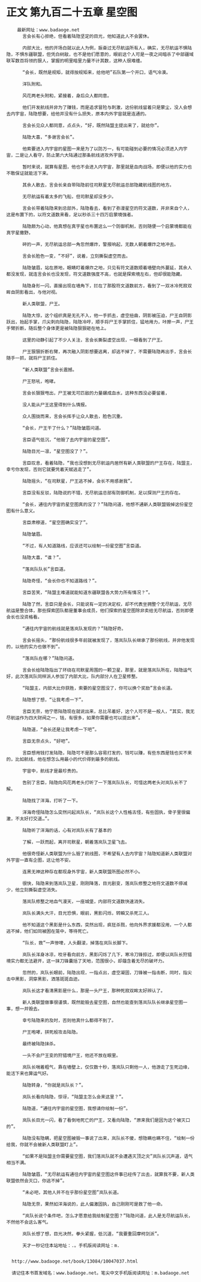 # 正文 第九百二十五章 星空图
        最新网址：www.badaoge.net
          言会长有心拒绝，但看着陆隐坚定的目光，他知道此人不会罢休。
      
          内部大比，他的开场白就以此人为例，振奋过无尽航运所有人，确实，无尽航运不惧陆隐，不惧东疆联盟，但凭白树敌，也不是他们愿意的，眼前这个人可是一夜之间暗杀了中部疆域联军数百将领的狠人，掌握的明里暗里力量不计其数，这种人很难缠。
      
          “会长，既然是规矩，就得按规矩来，给他吧”石队第一个开口，语气冷漠。
      
          洋队附和。
      
          风花两老头附和，紧接着，身后众人都同意。
      
          他们开发航线并非为了赚钱，而是追求冒险与刺激，这份航线留着只是蒙尘，没人会想去内宇宙，陆隐想要，给他并没有什么损失，原本内外宇宙就是连通的。
      
          言会长见众人都同意，点点头，“好，既然陆盟主提出来了，就给你”。
      
          陆隐大喜，“多谢言会长”。
      
          他索要进入内宇宙的星图一来是为了以防万一，有可能碰到必要的情况必须进入内宇宙，二是让人看守，防止第六大陆通过那条航线进攻外宇宙。
      
          暂时来说，就算有星图，他也不会进入内宇宙，那里就是血肉战场，即便以他的实力也不敢保证就能活下来。
      
          其余人散去，言会长亲自带陆隐前往司默星无尽航运总部隐藏航线图的地方。
      
          无尽航运有着太多的飞船，但司默星却没多少。
      
          言会长带着陆隐来到总部外，陆隐看去，看到了弥漫星空的符文道数，并非来自个人，这是布置下的，以符文道数来看，足以秒杀三十四万启蒙境强者。
      
          陆隐颇为心动，他真想在真宇星也布置这么一个防御机制，否则随便一个启蒙境都能在真宇星撒野。
      
          砰的一声，无尽航运总部一角忽然爆炸，警报响起，无数人朝着爆炸之地冲去。
      
          言会长脸色一变，“不好”，说着，立刻撕裂虚空而去。
      
          陆隐皱眉，站在原地，眼睛盯着爆炸之地，只见有符文道数顺着墙壁向外蔓延，其余人都没发现，就连言会长也没发现，符文道数强度不高，也就是探索境左右，但却很能隐藏。
      
          陆隐身形一闪，直接出现在墙角下，拦在了那股符文道数前方，看到了一双冰冷死寂双眸自阴影看出，与他对视。
      
          新人类联盟，尸王。
      
          陆隐大惊，这个组织真是无孔不入，他一手抓去，虚空扭曲，阴影被压迫，尸王自阴影跃出，抬起手掌，爪尖刺向陆隐，陆隐冷哼，顺手将尸王手掌抓住，猛地用力，咔擦一声，尸王手臂折断，随后整个身体更是被陆隐狠狠砸在地上。
      
          这里的动静引起了不少人关注，言会长撕裂虚空出现，一眼看到了尸王。
      
          尸王狠狠折断右臂，再次融入阴影想要逃离，却逃不掉了，不需要陆隐再出手，言会长随手一抓，就将尸王抓住。
      
          “新人类联盟”言会长震撼。
      
          尸王怒吼，咆哮。
      
          言会长狠狠甩出，尸王被无可匹敌的力量碾成血水，这种东西没必要留着，
      
          没人能从尸王这里得到什么情报。
      
          众人围拢而来，言会长挥手让众人散去，脸色沉重。
      
          “会长，尸王干了什么？”陆隐皱眉问道。
      
          言臣语气低沉，“他毁了去内宇宙的星空图”。
      
          陆隐目光一凛，“星空图没了？”。
      
          言臣叹息，看着陆隐，“我也没想到无尽航运内居然有新人类联盟的尸王存在，陆盟主，幸亏你发现，否则它就要凭着天赋逃走了”。
      
          陆隐摇头，“在司默星，尸王逃不掉，会长不用感谢我”。
      
          言臣没有反驳，陆隐说的不错，无尽航运总部有防御机制，足以探测尸王的存在。
      
          “会长，通往内宇宙的星空图真的没了？”陆隐问道，他想不通新人类联盟毁掉这份星空图有什么意义。
      
          言臣肃穆道，“星空图确实没了”。
      
          陆隐皱眉。
      
          “不过，有人知道路线，应该还可以绘制一份星空图”言臣道。
      
          陆隐大喜，“谁？”。
      
          “落岚队队长”言臣道。
      
          陆隐奇怪，“会长你也不知道路线？”。
      
          言臣苦笑，“陆盟主难道就能知道东疆联盟各大势力所有情况？”。
      
          陆隐了然，言臣只是会长，只能说有一定的决定权，却不代表坐拥整个无尽航运，无尽航运是整合体，那些探索团队都是董事会成员，他们探索的星空图除非卖给无尽航运，否则即便会长也没资格看。
      
          “通往内宇宙的航线就是落岚队发现的？”陆隐好奇。
      
          言会长摇头，“那份航线很多年前就被发现了，落岚队队长继承了那份航线，并非他发现的，以他的实力也做不到”。
      
          “落岚队在哪？”陆隐问道。
      
          言会长给陆隐指出了环绕在司默星周围的一颗卫星，那里，就是落岚队所在，陆隐运气好，此次落岚队同样派人参加了内部大比，队内部分人在卫星修整。
      
          “陆盟主，内部大比你获胜，索要的星空图没了，你可以换个奖励”言会长道。
      
          陆隐想了想，“让我考虑一下”。
      
          言臣无奈，他宁愿陆隐现在就说出来，总比吊着好，这个人可不是一般人，“其实，我无尽航运作为四大财阀之一，钱，有很多，如果你需要也可以提出来”。
      
          陆隐道，“会长还是让我考虑一下吧”。
      
          言臣无奈点头，“好吧”。
      
          言臣想用钱打发陆隐，陆隐可不是那么容易打发的，钱可以赚，有些东西是钱也买不来的，比如航线，他在想怎么用最小的代价得到最多的航线。
      
          宇宙中，航线才是最珍贵的。
      
          告别了言臣，陆隐向风花两老头打听了一下落岚队队长，可惜这两老头对岚队长不了解。
      
          陆隐找了洋海，打听了一下。
      
          洋海奇怪陆隐怎么突然问起岚队长，“岚队长这个人性格古怪，有些固执，骨子里很偏激，不太好打交道…”。
      
          陆隐听了洋海的话，心有对岚队长有了基本的
      
          了解，一跃而起，离开司默星，朝着落岚队卫星飞去。
      
          他很奇怪新人类联盟为什么毁了航线图，不希望有人去内宇宙？陆隐知道新人类联盟对外宇宙一直有企图，这让他不安。
      
          连黑无神这种存在都现身外宇宙，新人类联盟所图必然不小。
      
          很快，陆隐来到落岚队卫星，刚刚降落，目光剧变，落岚队修整之地符文道数不停减少，他立刻撕裂虚空消失。
      
          落岚队修整之地血气漫天，一座城堡，内部符文道数快速消失。
      
          岚队长满头大汗，目光恐惧，眼前，黑影闪烁，转瞬又杀死三人。
      
          他不知道这个黑影是什么东西，突然出现，疯狂杀戮，他向外界求援都没用，一个人都逃不掉，他们如同被困在笼中，等待死亡。
      
          “队长，救”一声惨嚎，人头翻滚，掉落在岚队长脚下。
      
          岚队长浑身冰凉，咬牙看向前方，黑影闪烁了几下，寒冷刀锋掠过，即便以岚队长狩猎境实力都无法避开，这一抹刀锋囊括了天地，范围很小，却蕴含着无尽的破坏力。
      
          忽然的，岚队长眼前，陆隐出现，一指点出，虚空凝固，刀锋被一指击断，同时，指尖击中黑影，洞穿黑影，洒落斑斑血迹。
      
          岚队长这才看清黑影是什么，那是一头尸王，那种死寂双眸太好辨认了。
      
          新人类联盟做事很谨慎，既然能毁去星空图，自然也能查到落岚队队长继承星空图一事，想一并毁去。
      
          幸亏陆隐来的及时，否则他真什么都得不到了。
      
          尸王咆哮，拼死般攻击陆隐。
      
          最终被陆隐抹杀。
      
          一头不会尸王变的狩猎境尸王，他还不放在眼里。
      
          岚队长喘着粗气，靠在墙壁上，仅仅数十秒，落岚队只剩他一人，他游走了生死边缘，能活下来也算运气好。
      
          陆隐转身，“你就是岚队长？”。
      
          岚队长看向陆隐，惊讶，“陆盟主怎么会来这里？”。
      
          陆隐道，“通往内宇宙的星空图，我想请你绘制一份”。
      
          岚队长目光一闪，看了看倒地死亡的尸王，又看向陆隐，“原来我们是因为这个被灭口的”。
      
          陆隐没有隐瞒，把星空图被毁一事说了出来，岚队长不傻，想隐瞒也瞒不住，“绘制一份给我，你就不会被新人类联盟盯上”。
      
          “如果不是陆盟主你需要星空图，我们落岚队就不会遭遇灭顶之灾”岚队长沉声道，语气相当不满。
      
          陆隐皱眉，“无尽航运有通往内宇宙的星空图这件事已经传了出去，就算我不要，新人类联盟依然会灭口，你逃不掉”。
      
          “未必吧，其他人并不在乎那份星空图”岚队长道。
      
          陆隐无奈，果然如洋海说的，此人偏激固执，自己刚刚可是救了他一命。
      
          “岚队长说个条件吧，怎么才愿意给我绘制星空图？”陆隐问道，此人是无尽航运队长，不然他不会这么客气。
      
          岚队长想了想，目光决然，拳头紧握，低沉道，“我要重回摩柯剑派”。
      
          天才一秒记住本站地址：.。手机版阅读网址：m.
      
      
      http://www.badaoge.net/book/13084/10047037.html
      
      请记住本书首发域名：www.badaoge.net。笔尖中文手机版阅读网址：m.badaoge.net